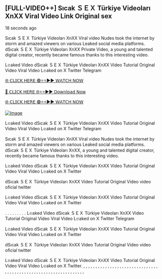 ## [FULL-VIDEO++] Sıcak ＳＥＸ Türkiye Videoları XnXX Viral Video Link Original sex

18 seconds ago

Sıcak ＳＥＸ Türkiye Videoları XnXX Viral video Nudes took the internet by storm and amazed viewers on various Leaked social media platforms. dSıcak ＳＥＸ Türkiye Videoları XnXX Private Video, a young and talented digital creator, recently became famous thanks to this interesting video.

L𝚎aked Video dSıcak ＳＥＸ Türkiye Videoları XnXX Video Tutorial Original Video Viral Video L𝚎aked on X Twitter Telegram

[🌐 𝖢𝖫𝖨𝖢𝖪 𝖧𝖤𝖱𝖤 🟢==►► 𝖶𝖠𝖳𝖢𝖧 𝖭𝖮𝖶](https://3-tanei-pinik.blogspot.com/2025/02/viral-video.html)

[🔴 𝖢𝖫𝖨𝖢𝖪 𝖧𝖤𝖱𝖤 🌐==►► 𝖣𝗈𝗐𝗇𝗅𝗈𝖺𝖽 𝖭𝗈𝗐](https://3-tanei-pinik.blogspot.com/2025/02/viral-video.html)

[🌐 𝖢𝖫𝖨𝖢𝖪 𝖧𝖤𝖱𝖤 🟢==►► 𝖶𝖠𝖳𝖢𝖧 𝖭𝖮𝖶](https://3-tanei-pinik.blogspot.com/2025/02/viral-video.html)

[![Image](https://github.com/user-attachments/assets/ff3b7bd4-415c-4ca3-a6c8-b1f096193c29)](https://3-tanei-pinik.blogspot.com/2025/02/viral-video.html)

L𝚎aked Video dSıcak ＳＥＸ Türkiye Videoları XnXX Video Tutorial Original Video Viral Video L𝚎aked on X Twitter Telegram

Sıcak ＳＥＸ Türkiye Videoları XnXX Viral video Nudes took the internet by storm and amazed viewers on various Leaked social media platforms. dSıcak ＳＥＸ Türkiye Videoları XnXX, a young and talented digital creator, recently became famous thanks to this interesting video.

L𝚎aked Video dSıcak ＳＥＸ Türkiye Videoları XnXX Video Tutorial Original Video Viral Video L𝚎aked on X Twitter

dSıcak ＳＥＸ Türkiye Videoları XnXX Video Tutorial Original Video video oficial twitter

L𝚎aked Video dSıcak ＳＥＸ Türkiye Videoları XnXX Video Tutorial Original Video Viral Video L𝚎aked on X Twitter

. . . . . . . . . L𝚎aked Video dSıcak ＳＥＸ Türkiye Videoları XnXX Video Tutorial Original Video Viral Video L𝚎aked on X Twitter Telegram

L𝚎aked Video dSıcak ＳＥＸ Türkiye Videoları XnXX Video Tutorial Original Video Viral Video L𝚎aked on X Twitter

dSıcak ＳＥＸ Türkiye Videoları XnXX Video Tutorial Original Video video oficial twitter

L𝚎aked Video dSıcak ＳＥＸ Türkiye Videoları XnXX Video Tutorial Original Video Viral Video L𝚎aked on X Twitter.
,
,
,
,
,
,
,
,
,
,
,
,
,
,
,
,
,
,
,
,
,
,
,
,
,
,
,
,
,
,
,
,
,
,
,
,
,
,
,
,
,
,
,
,
,
,
,
,
,
,
,
,
,
,
,
,
,
,
,
,
,
,
,
,
